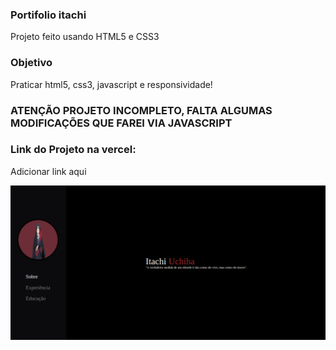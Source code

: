 ### Portifolio itachi

<p>Projeto feito usando HTML5 e CSS3</p>

### Objetivo

<p>Praticar html5, css3, javascript e responsividade!</p>

### ATENÇÃO PROJETO INCOMPLETO, FALTA ALGUMAS MODIFICAÇÕES QUE FAREI VIA JAVASCRIPT

### Link do Projeto na vercel:

<p>Adicionar link aqui</p>

![alt text][def]

[def]: /img/itachi.png